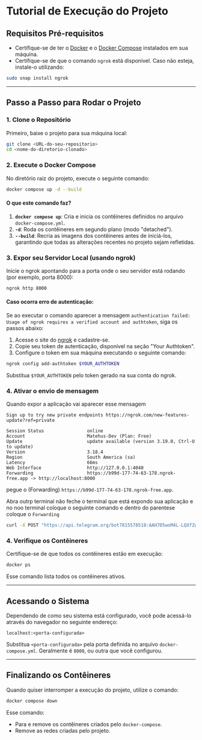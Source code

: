 # Tutorial de Execução do Projeto

## Requisitos Pré-requisitos

- Certifique-se de ter o [Docker](https://www.docker.com/) e o [Docker Compose](https://docs.docker.com/compose/) instalados em sua máquina.
- Certifique-se de que o comando `ngrok` está disponível. Caso não esteja, instale-o utilizando:

```bash
sudo snap install ngrok
```

---

## Passo a Passo para Rodar o Projeto

### 1. Clone o Repositório

Primeiro, baixe o projeto para sua máquina local:

```bash
git clone <URL-do-seu-repositorio>
cd <nome-do-diretorio-clonado>
```

### 2. Execute o Docker Compose

No diretório raiz do projeto, execute o seguinte comando:

```bash
docker compose up -d --build
```

#### O que este comando faz?

1. **`docker compose up`**: Cria e inicia os contêineres definidos no arquivo `docker-compose.yml`.
2. **`-d`**: Roda os contêineres em segundo plano (modo "detached").
3. **`--build`**: Recria as imagens dos contêineres antes de iniciá-los, garantindo que todas as alterações recentes no projeto sejam refletidas.

### 3. Expor seu Servidor Local (usando ngrok)

Inicie o ngrok apontando para a porta onde o seu servidor está rodando (por exemplo, porta 8000):

```bash
ngrok http 8000
```

#### Caso ocorra erro de autenticação:
Se ao executar o comando aparecer a mensagem `authentication failed: Usage of ngrok requires a verified account and authtoken`, siga os passos abaixo:

1. Acesse o site do [ngrok](https://ngrok.com/) e cadastre-se.
2. Copie seu token de autenticação, disponível na seção "Your Authtoken".
3. Configure o token em sua máquina executando o seguinte comando:

```bash
ngrok config add-authtoken $YOUR_AUTHTOKEN
```

Substitua `$YOUR_AUTHTOKEN` pelo token gerado na sua conta do ngrok.

### 4. Ativar o envio de mensagem 

Quando expor a aplicação vai aparecer esse mensagem 
                                                                                                                                                                                                                                                        
```
Sign up to try new private endpoints https://ngrok.com/new-features-update?ref=private                                                                                            
                                                                                                                                                                                    
Session Status                online                                                                                                                                                
Account                       Matehus-Dev (Plan: Free)                                                                                                                              
Update                        update available (version 3.19.0, Ctrl-U to update)                                                                                                   
Version                       3.18.4                                                                                                                                                
Region                        South America (sa)                                                                                                                                    
Latency                       66ms                                                                                                                                                  
Web Interface                 http://127.0.0.1:4040                                                                                                                                 
Forwarding                    https://b99d-177-74-63-178.ngrok-free.app -> http://localhost:8000
```

pegue o (Forwarding) `https://b99d-177-74-63-178.ngrok-free.app`.

Abra outrp terminal não feche o terminal que está expondo sua aplicação e no noo terminal coloque o seguinte comando e dentro do parentese coloque o `Forwarding`

```bash
curl -X POST "https://api.telegram.org/bot7815578518:AAH7D5woM4L-LQXfZgCN21TbPsJ_WPPT_kc/setWebhook?url=(`Forwarding`)/api/telegram-webhook"
```



### 4. Verifique os Contêineres

Certifique-se de que todos os contêineres estão em execução:

```bash
docker ps
```

Esse comando lista todos os contêineres ativos.

---

## Acessando o Sistema

Dependendo de como seu sistema está configurado, você pode acessá-lo através do navegador no seguinte endereço:

```
localhost:<porta-configurada>
```

Substitua `<porta-configurada>` pela porta definida no arquivo `docker-compose.yml`. Geralmente é `8000`, ou outra que você configurou.

---

## Finalizando os Contêineres

Quando quiser interromper a execução do projeto, utilize o comando:

```bash
docker compose down
```

Esse comando:

- Para e remove os contêineres criados pelo `docker-compose`.
- Remove as redes criadas pelo projeto.

